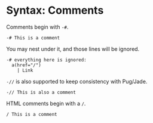 # Syntax: Comments

Comments begin with `-#`.

```jade
-# This is a comment
```

You may nest under it, and those lines will be ignored.

```jade
-# everything here is ignored:
  a(href="/")
    | Link
```

`-//` is also supported to keep consistency with Pug/Jade.

```jade
-// This is also a comment
```

HTML comments begin with a `/`.

```jade
/ This is a comment
```
